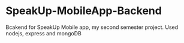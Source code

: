 # SpeakUp-MobileApp-Backend
Bcakend for SpeakUp Mobile app, my second semester project. Used nodejs, express and mongoDB
